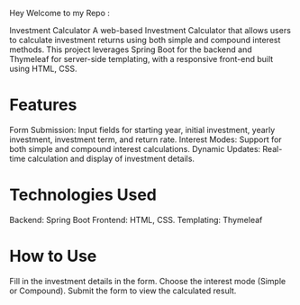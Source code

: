 Hey Welcome to my Repo : 

Investment Calculator
A web-based Investment Calculator that allows users to calculate investment returns using both simple and compound interest methods.
This project leverages Spring Boot for the backend and Thymeleaf for server-side templating, with a responsive front-end built using HTML, CSS.

# Features
  Form Submission: Input fields for starting year, initial investment, yearly investment, investment term, and return rate.
  Interest Modes: Support for both simple and compound interest calculations.
  Dynamic Updates: Real-time calculation and display of investment details.
  
# Technologies Used
  Backend: Spring Boot
  Frontend: HTML, CSS.
  Templating: Thymeleaf
  
# How to Use
Fill in the investment details in the form.
Choose the interest mode (Simple or Compound).
Submit the form to view the calculated result.

